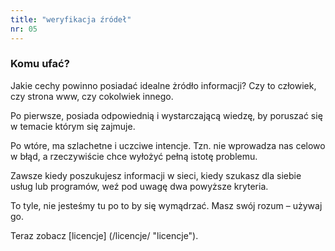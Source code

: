 ```yaml
---
title: "weryfikacja źródeł"
nr: 05
---
```


### Komu ufać?

Jakie cechy powinno posiadać idealne żródło informacji? Czy to człowiek, czy strona www, czy cokolwiek innego.

Po pierwsze, posiada odpowiednią i wystarczającą wiedzę, by poruszać się w temacie którym się zajmuje.

Po wtóre, ma szlachetne i uczciwe intencje. Tzn. nie wprowadza nas celowo w błąd, a rzeczywiście chce wyłożyć pełną istotę problemu.

Zawsze kiedy poszukujesz informacji w sieci, kiedy szukasz dla siebie usług lub programów, weź pod uwagę dwa powyższe kryteria.

To tyle, nie jesteśmy tu po to by się wymądrzać. Masz swój rozum – używaj go.

Teraz zobacz [licencje] (/licencje/ "licencje").
